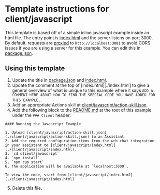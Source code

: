 # Template instructions for client/javascript

This template is based off of a simple inline javascript example inside an html file. The entry point is [index.html](./index.html) and the server listens on port 3000. By default, requests are [proxied](https://github.com/http-party/http-server) to `http://localhost:3001` to avoid CORS issues if you are using a server for this example. You can edit this in [package.json](./package.json).


## Using this template

1. Update the title in [package.json](./package.json) and [index.html](./index.html).
2. Update the comment at the top of [index.html][./index.html] to give a general overview of what is unique to this example where 
it says `ADD A COMMENT HERE ABOUT HOW TO FIND THE SPECIAL CODE YOU HAVE ADDED FOR THIS EXAMPLE.`.
3. Add an appropriate Actions skill at [client/javascript/action-skill.json](./client/javascript/action-skill.json).
4. Add the following block to the [README.md](../../README.md) at the root of this example under the `### Client` header:

```
#### Running the Javascript Example

1. Upload [client/javascript/action-skill.json](./client/javascript/action-skill.json) to an Assistant
2. Add the required configuration items from the web chat integration in your assistant to [client/javascript/index.html](./client/javascript/index.html).
3. `cd client/javascript`
4. `npm install`
5. `npm run start`
6. The application will be available at `localhost:3000`.

To view the code, start from [client/javascript/index.html][./client/javascript/index.html]

```

5. Delete this file.